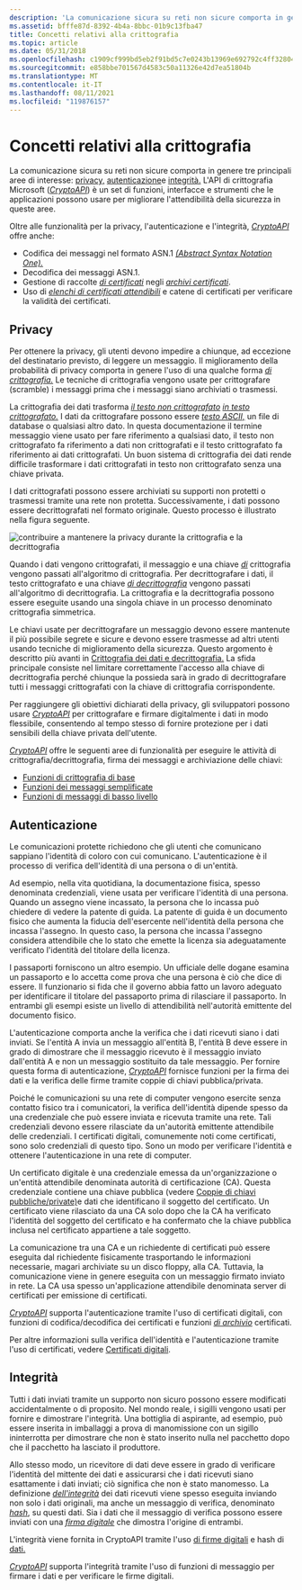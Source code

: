 ```yaml
---
description: 'La comunicazione sicura su reti non sicure comporta in genere tre principali aree di interesse: privacy, autenticazione e integrità.'
ms.assetid: bfffe87d-8392-4b4a-8bbc-01b9c13fba47
title: Concetti relativi alla crittografia
ms.topic: article
ms.date: 05/31/2018
ms.openlocfilehash: c1909cf999bd5eb2f91bd5c7e0243b13969e692792c4ff32804e7c9a7d2940b9
ms.sourcegitcommit: e858bbe701567d4583c50a11326e42d7ea51804b
ms.translationtype: MT
ms.contentlocale: it-IT
ms.lasthandoff: 08/11/2021
ms.locfileid: "119876157"
---
```

# <a name="cryptography-concepts"></a>Concetti relativi alla crittografia

La comunicazione sicura su reti non sicure comporta in genere tre principali aree di interesse: [privacy,](#privacy) [autenticazione](#authentication)e [integrità.](#integrity) L'API di crittografia Microsoft ([*CryptoAPI*](../secgloss/c-gly.md)) è un set di funzioni, interfacce e strumenti che le applicazioni possono usare per migliorare l'attendibilità della sicurezza in queste aree.

Oltre alle funzionalità per la privacy, l'autenticazione e l'integrità, [*CryptoAPI*](../secgloss/c-gly.md) offre anche:

-   Codifica dei messaggi nel formato ASN.1 [*(Abstract Syntax Notation One).*](../secgloss/a-gly.md)
-   Decodifica dei messaggi ASN.1.
-   Gestione di raccolte [*di certificati*](../secgloss/c-gly.md) negli [*archivi certificati*](../secgloss/c-gly.md).
-   Uso di [*elenchi di certificati attendibili*](../secgloss/c-gly.md) e catene di certificati per verificare la validità dei certificati.

## <a name="privacy"></a>Privacy

Per ottenere la privacy, gli utenti devono impedire a chiunque, ad eccezione del destinatario previsto, di leggere un messaggio. Il miglioramento della probabilità di privacy comporta in genere l'uso di una qualche forma [*di crittografia.*](../secgloss/c-gly.md) Le tecniche di crittografia vengono usate per crittografare (scramble) i messaggi prima che i messaggi siano archiviati o trasmessi.

La crittografia dei dati trasforma [*il testo non crittografato*](../secgloss/p-gly.md) [*in testo crittografato.*](../secgloss/c-gly.md) I dati da crittografare possono essere [*testo ASCII,*](../secgloss/a-gly.md) un file di database o qualsiasi altro dato. In questa documentazione [](../secgloss/m-gly.md) il termine messaggio viene usato per fare riferimento a qualsiasi dato, il  testo non crittografato fa riferimento a dati non crittografati e il testo crittografato fa riferimento ai dati crittografati. Un buon sistema di crittografia dei dati rende difficile trasformare i dati crittografati in testo non crittografato senza una chiave privata.

I dati crittografati possono essere archiviati su supporti non protetti o trasmessi tramite una rete non protetta. Successivamente, i dati possono essere decrittografati nel formato originale. Questo processo è illustrato nella figura seguente.

![contribuire a mantenere la privacy durante la crittografia e la decrittografia](images/capi01.png)

Quando i dati vengono crittografati, il messaggio e una chiave [*di*](../secgloss/e-gly.md) crittografia vengono passati all'algoritmo di crittografia. Per decrittografare i dati, il testo crittografato e una chiave [*di decrittografia*](../secgloss/d-gly.md) vengono passati all'algoritmo di decrittografia. La crittografia e la decrittografia possono essere eseguite usando una singola chiave in un processo denominato crittografia simmetrica.

Le chiavi usate per decrittografare un messaggio devono essere mantenute il più possibile segrete e sicure e devono essere trasmesse ad altri utenti usando tecniche di miglioramento della sicurezza. Questo argomento è descritto più avanti in [Crittografia dei dati e decrittografia.](data-encryption-and-decryption.md) La sfida principale consiste nel limitare correttamente l'accesso alla chiave di decrittografia perché chiunque la possieda sarà in grado di decrittografare tutti i messaggi crittografati con la chiave di crittografia corrispondente.

Per raggiungere gli obiettivi dichiarati della privacy, gli sviluppatori possono usare [*CryptoAPI*](../secgloss/c-gly.md) per crittografare e firmare digitalmente i dati in modo flessibile, consentendo al tempo stesso di fornire protezione per i dati sensibili della chiave privata dell'utente.

[*CryptoAPI*](../secgloss/c-gly.md) offre le seguenti aree di funzionalità per eseguire le attività di crittografia/decrittografia, firma dei messaggi e archiviazione delle chiavi:

-   [Funzioni di crittografia di base](cryptography-functions.md)
-   [Funzioni dei messaggi semplificate](cryptography-functions.md)
-   [Funzioni di messaggi di basso livello](cryptography-functions.md)

## <a name="authentication"></a>Autenticazione

Le comunicazioni protette richiedono che gli utenti che comunicano sappiano l'identità di coloro con cui comunicano. L'autenticazione è il processo di verifica dell'identità di una persona o di un'entità.

Ad esempio, nella vita quotidiana, la documentazione fisica, spesso denominata credenziali, viene usata per verificare l'identità di una persona. Quando un assegno viene incassato, la persona che lo incassa può chiedere di vedere la patente di guida. La patente di guida è un documento fisico che aumenta la fiducia dell'esercente nell'identità della persona che incassa l'assegno. In questo caso, la persona che incassa l'assegno considera attendibile che lo stato che emette la licenza sia adeguatamente verificato l'identità del titolare della licenza.

I passaporti forniscono un altro esempio. Un ufficiale delle dogane esamina un passaporto e lo accetta come prova che una persona è ciò che dice di essere. Il funzionario si fida che il governo abbia fatto un lavoro adeguato per identificare il titolare del passaporto prima di rilasciare il passaporto. In entrambi gli esempi esiste un livello di attendibilità nell'autorità emittente del documento fisico.

L'autenticazione comporta anche la verifica che i dati ricevuti siano i dati inviati. Se l'entità A invia un messaggio all'entità B, l'entità B deve essere in grado di dimostrare che il messaggio ricevuto è il messaggio inviato dall'entità A e non un messaggio sostituito da tale messaggio. Per fornire questa forma di autenticazione, [*CryptoAPI*](../secgloss/c-gly.md) fornisce funzioni per la firma dei dati e la verifica delle firme tramite coppie di chiavi pubblica/privata.

Poiché le comunicazioni su una rete di computer vengono esercite senza contatto fisico tra i comunicatori, la verifica dell'identità dipende spesso da una credenziale che può essere inviata e ricevuta tramite una rete. Tali credenziali devono essere rilasciate da un'autorità emittente attendibile delle credenziali. I certificati digitali, comunemente noti come certificati, sono solo credenziali di questo tipo. Sono un modo per verificare l'identità e ottenere l'autenticazione in una rete di computer.

Un certificato digitale è una credenziale emessa da un'organizzazione o un'entità attendibile denominata autorità di certificazione (CA). Questa credenziale contiene una chiave pubblica (vedere [Coppie di chiavi pubbliche/private)](public-private-key-pairs.md)e dati che identificano il soggetto del certificato. Un certificato viene rilasciato da una CA solo dopo che la CA ha verificato l'identità del soggetto del certificato e ha confermato che la chiave pubblica inclusa nel certificato appartiene a tale soggetto.

La comunicazione tra una CA e un richiedente di certificati può essere eseguita dal richiedente fisicamente trasportando le informazioni necessarie, magari archiviate su un disco floppy, alla CA. Tuttavia, la comunicazione viene in genere eseguita con un messaggio firmato inviato in rete. La CA usa spesso un'applicazione attendibile denominata server di certificati per emissione di certificati.

[*CryptoAPI*](../secgloss/c-gly.md) supporta l'autenticazione tramite l'uso di certificati digitali, con funzioni di codifica/decodifica dei certificati e funzioni [*di archivio*](../secgloss/c-gly.md) certificati.

Per altre informazioni sulla verifica dell'identità e l'autenticazione tramite l'uso di certificati, vedere [Certificati digitali](digital-certificates.md).

## <a name="integrity"></a>Integrità

Tutti i dati inviati tramite un supporto non sicuro possono essere modificati accidentalmente o di proposito. Nel mondo reale, i sigilli vengono usati per fornire e dimostrare l'integrità. Una bottiglia di aspirante, ad esempio, può essere inserita in imballaggi a prova di manomissione con un sigillo ininterrotta per dimostrare che non è stato inserito nulla nel pacchetto dopo che il pacchetto ha lasciato il produttore.

Allo stesso modo, un ricevitore di dati deve essere in grado di verificare l'identità del mittente dei dati e assicurarsi che i dati ricevuti siano esattamente i dati inviati; ciò significa che non è stato manomesso. La definizione [*dell'integrità*](../secgloss/i-gly.md) dei dati ricevuti viene spesso eseguita inviando non solo i dati originali, ma anche un messaggio di verifica, denominato [*hash*](../secgloss/h-gly.md), su questi dati. Sia i dati che il messaggio di verifica possono essere inviati con una [*firma digitale*](../secgloss/d-gly.md) che dimostra l'origine di entrambi.

L'integrità viene fornita in CryptoAPI tramite l'uso [di firme digitali](digital-signatures.md) e hash di [dati.](data-hashes.md)

[*CryptoAPI*](../secgloss/c-gly.md) supporta l'integrità tramite l'uso di funzioni di messaggio per firmare i dati e per verificare le firme digitali.

 

 
